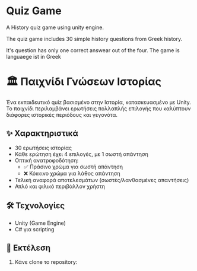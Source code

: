 # Quiz Game
 A History quiz game using unity engine.
 
 The quiz game includes 30 simple history questions from Greek history.
 
 It's question has only one correct answear out of the four. The game is languaege ist in Greek
 
# 🏛️ Παιχνίδι Γνώσεων Ιστορίας

Ένα εκπαιδευτικό quiz βασισμένο στην Ιστορία, κατασκευασμένο με Unity. Το παιχνίδι περιλαμβάνει ερωτήσεις πολλαπλής επιλογής που καλύπτουν διάφορες ιστορικές περιόδους και γεγονότα.

## ✨ Χαρακτηριστικά

- 30 ερωτήσεις ιστορίας
- Κάθε ερώτηση έχει 4 επιλογές, με 1 σωστή απάντηση
- Οπτική ανατροφοδότηση:
  - ✅ Πράσινο χρώμα για σωστή απάντηση
  - ❌ Κόκκινο χρώμα για λάθος απάντηση
- Τελική αναφορά αποτελεσμάτων (σωστές/λανθασμένες απαντήσεις)
- Απλό και φιλικό περιβάλλον χρήστη

## 🛠️ Τεχνολογίες

- Unity (Game Engine)
- C# για scripting

## 🚀 Εκτέλεση

1. Κάνε clone το repository:
